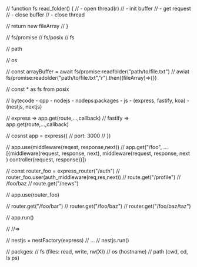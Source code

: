 // function fs:read_folder() {
//   - open thread(r)
//   - init buffer
//   - get request
//   - close buffer
//   - close thread

//   return new fileArray
// }

// fs/promise
// fs/posix
// fs

// path

// os

// const arrayBuffer = await fs/promise:readfolder("path/to/file.txt")
// awiat fs/promise:readolder("path/to/file.txt","r").then((fileArray)=>{})


// const * as fs from posix


// bytecode - cpp - nodejs - nodeps:packages - js - (express, fastify, koa) - (nestjs, nextjs)

// express => app.get(route,...,callback)
// fastify => app.get(route,...,callback)




// cosnst app = express({
//     port: 3000
// })


// app.use(middleware(reqest, response,next))
// app.get("/foo", ...[{middleware(request, response, next), middleware(request, response, next ) controller(request, response)}])

// const router_foo = express_router("/auth")
// router_foo.user(auth_middleware(req,res,next))
// route.get("/profile") // /foo/baz
// route.get("/news")

// app.use(router_foo)


// router.get("/foo/bar")
// router.get("/foo/baz")
// router.get("/foo/baz/taz")


// app.run()

// //=>

// nestjs = nestFactory(express)
// ...
// nestjs.run()


// packges:
// fs (files: read, write, rw(X))
// os (hostname)
// path (cwd, cd, ls ps)